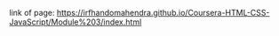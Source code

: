 link of page: https://irfhandomahendra.github.io/Coursera-HTML-CSS-JavaScript/Module%203/index.html

